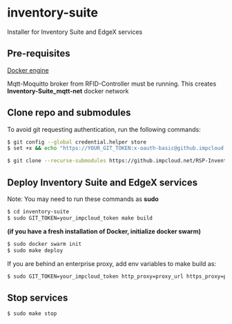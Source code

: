 # inventory-suite

Installer for Inventory Suite and EdgeX services 

## Pre-requisites 

[Docker engine](https://docs.docker.com/install/linux/docker-ce/ubuntu/)

Mqtt-Moquitto broker from RFID-Controller must be running. This creates **Inventory-Suite_mqtt-net** docker network

## Clone repo and submodules

To avoid git requesting authentication, run the following commands:

```bash
$ git config --global credential.helper store
$ set +x && echo "https://YOUR_GIT_TOKEN:x-oauth-basic@github.impcloud.net" > ~/.git-credentials
```

```bash
$ git clone --recurse-submodules https://github.impcloud.net/RSP-Inventory-Suite/inventory-suite.git
```

## Deploy Inventory Suite and EdgeX services

Note: You may need to run these commands as **sudo** 

```bash
$ cd inventory-suite
$ sudo GIT_TOKEN=your_impcloud_token make build
```

**(if you have a fresh installation of Docker, initialize docker swarm)**
```bash
$ sudo docker swarm init
$ sudo make deploy
```
If you are behind an enterprise proxy, add env variables to make build as:

```bash
$ sudo GIT_TOKEN=your_impcloud_token http_proxy=proxy_url https_proxy=proxy_url make build
```

## Stop services

```bash
$ sudo make stop
```
